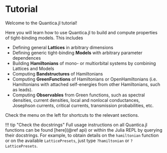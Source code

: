 # Tutorial

Welcome to the Quantica.jl tutorial!

Here you will learn how to use Quantica.jl to build and compute properties of tight-binding models. This includes

- Defining general **Lattices** in arbitrary dimensions
- Defining generic tight-binding **Models** with arbitrary parameter dependences
- Building **Hamiltonians** of mono- or multiorbital systems by combining Lattices and Models
- Computing **Bandstructures** of Hamiltonians
- Computing **GreenFunctions** of Hamiltonians or OpenHamiltonians (i.e. Hamiltonians with attached self-energies from other Hamiltonians, such as leads).
- Computing **Observables** from Green functions, such as spectral densities, current densities, local and nonlocal conductances, Josephson currents, critical currents, transmission probabilities, etc.

Check the menu on the left for shortcuts to the relevant sections.

!!! tip "Check the docstrings"
    Full usage instructions on all Quantica.jl functions can be found [here](@ref api) or within the Julia REPL by querying their docstrings. For example, to obtain details on the `hamiltonian` function or on the available `LatticePresets`, just type `?hamiltonian` or `?LatticePresets`.

